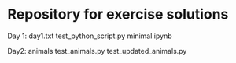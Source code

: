 # Repository for exercise solutions

Day 1:
day1.txt
test_python_script.py
minimal.ipynb

Day2:
animals
test_animals.py
test_updated_animals.py
